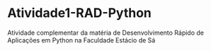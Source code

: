 # Atividade1-RAD-Python
Atividade complementar da matéria de Desenvolvimento Rápido de Aplicações em Python na Faculdade Estácio de Sá
